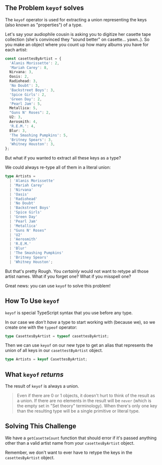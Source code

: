 ## The Problem `keyof` solves

The `keyof` operator is used for extracting a union representing the keys (also known as "properties") of a type.

Let's say your audiophile cousin is asking you to digitize her casette tape collection (she's convinced they "sound better" on casette... yawn..). So you make an object where you count up how many albums you have for each artist:

```ts
const casettesByArtist = {
  'Alanis Morissette': 2,
  'Mariah Carey': 8,
  Nirvana: 3,
  Oasis: 2,
  Radiohead: 3,
  'No Doubt': 3,
  'Backstreet Boys': 3,
  'Spice Girls': 2,
  'Green Day': 2,
  'Pearl Jam': 5,
  Metallica: 5,
  "Guns N' Roses": 2,
  U2: 3,
  Aerosmith: 4,
  'R.E.M.': 4,
  Blur: 3,
  'The Smashing Pumpkins': 5,
  'Britney Spears': 3,
  'Whitney Houston': 3,
};
```

But what if you wanted to extract all these keys as a type?

We could always re-type all of them in a literal union:

```ts
type Artists =
  | 'Alanis Morissette'
  | 'Mariah Carey'
  | 'Nirvana'
  | 'Oasis'
  | 'Radiohead'
  | 'No Doubt'
  | 'Backstreet Boys'
  | 'Spice Girls'
  | 'Green Day'
  | 'Pearl Jam'
  | 'Metallica'
  | "Guns N' Roses"
  | 'U2'
  | 'Aerosmith'
  | 'R.E.M.'
  | 'Blur'
  | 'The Smashing Pumpkins'
  | 'Britney Spears'
  | 'Whitney Houston';
```

But that's pretty Rough. You _certainly_ would not want to retype all those artist names. What if you forget one? What if you misspell one?

Great news: you can use `keyof` to solve this problem!

## How To Use `keyof`

`keyof` is special TypeScript syntax that you use before any type.

In our case we _don't have_ a type to start working with (because we), so we create one with the `typeof` operator:

```ts
type CasettesByArtist = typeof casettesByArtist;
```

Then we can use `keyof` on our new type to get an alias that represents the union of all keys in our `casettestByArtist` object.

```ts
type Artists = keyof CasettesByArtist;
```

## What `keyof` _returns_

The result of `keyof` is always a union.

> Even if there are 0 or 1 objects, it doesn't hurt to think of the result as a union. If there are no elements in the result will be `never` (which is the empty set in "Set theory" terminology). When there's only one key than the resulting type will be a single primitive or literal type.

## Solving This Challenge

We have a `getCasetteCount` function that should error if it's passed anything other than a valid artist name from your `casettesByArtist` object.

Remember, we don't want to ever have to retype the keys in the `casettesByArtist` object.
